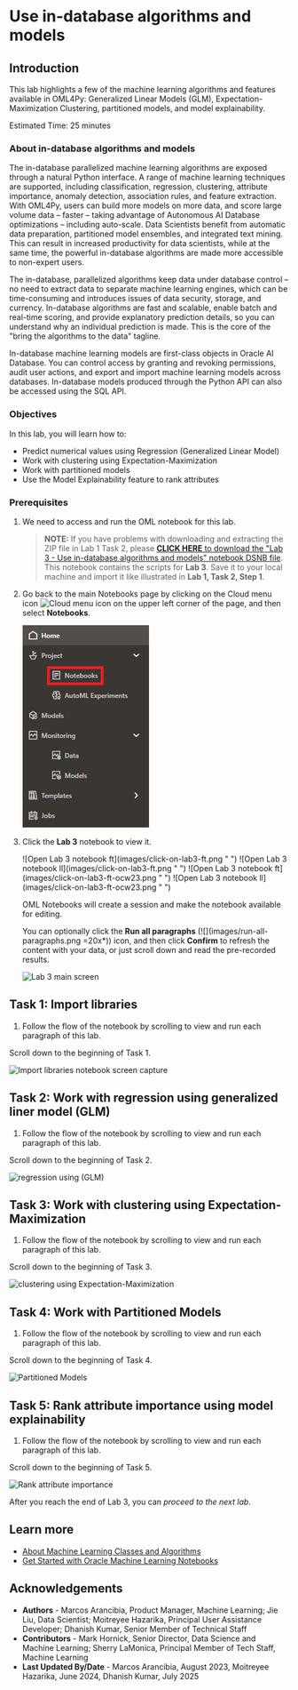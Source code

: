 # Use in-database algorithms and models

## Introduction
This lab highlights a few of the machine learning algorithms and features available in OML4Py: Generalized Linear Models (GLM), Expectation-Maximization Clustering, partitioned models, and model explainability.

Estimated Time: 25 minutes

### About in-database algorithms and models
The in-database parallelized machine learning algorithms are exposed through a natural Python interface. A range of machine learning techniques are supported, including classification, regression, clustering, attribute importance, anomaly detection, association rules, and feature extraction. With OML4Py, users can build more models on more data, and score large volume data – faster – taking advantage of Autonomous AI Database optimizations – including auto-scale. Data Scientists benefit from automatic data preparation, partitioned model ensembles, and integrated text mining. This can result in increased productivity for data scientists, while at the same time, the powerful in-database algorithms are made more accessible to non-expert users.

The in-database, parallelized algorithms keep data under database control – no need to extract data to separate machine learning engines, which can be time-consuming and introduces issues of data security, storage, and currency. In-database algorithms are fast and scalable, enable batch and real-time scoring, and provide explanatory prediction details, so you can understand why an individual prediction is made. This is the core of the "bring the algorithms to the data" tagline.

In-database machine learning models are first-class objects in Oracle AI Database. You can control access by granting and revoking permissions, audit user actions, and export and import machine learning models across databases. In-database models produced through the Python API can also be accessed using the SQL API.

### Objectives

In this lab, you will learn how to:
* Predict numerical values using Regression (Generalized Linear Model)
* Work with clustering using Expectation-Maximization
* Work with partitioned models
* Use the Model Explainability feature to rank attributes

### Prerequisites

1. We need to access and run the OML notebook for this lab.

    > **NOTE:** If you have problems with downloading and extracting the ZIP file in Lab 1 Task 2, please [**CLICK HERE** to download the "Lab 3 - Use in-database algorithms and models" notebook DSNB file](<./../notebooks/Lab 3 - Use in-database algorithms and models.dsnb?download=1>). This notebook contains the scripts for **Lab 3**. Save it to your local machine and import it like illustrated in **Lab 1, Task 2, Step 1**.

2. Go back to the main Notebooks page by clicking on the Cloud menu icon ![Cloud menu icon](images/cloud-menu-icon.png) on the upper left corner of the page, and then select **Notebooks**. 
   
   ![Go to main Notebooks](images/go-back-to-notebooks-rw.png " ")
   
3. Click the **Lab 3** notebook to view it.
   
   <if type="freetier">
   ![Open Lab 3 notebook ft](images/click-on-lab3-ft.png " ") </if>
   <if type="livelabs">
   ![Open Lab 3 notebook ll](images/click-on-lab3-ft.png " ") </if>
   <if type="freetier-ocw23">
   ![Open Lab 3 notebook ft](images/click-on-lab3-ft-ocw23.png " ") </if>
   <if type="livelabs-ocw23">
   ![Open Lab 3 notebook ll](images/click-on-lab3-ft-ocw23.png " ") </if>

   OML Notebooks will create a session and make the notebook available for editing.

   You can optionally click the **Run all paragraphs** (![](images/run-all-paragraphs.png =20x*)) icon, and then click **Confirm** to refresh the content with your data, or just scroll down and read the pre-recorded results.  

   ![Lab 3 main screen](images/lab3-main.png " ")

## Task 1: Import libraries
1. Follow the flow of the notebook by scrolling to view and run each paragraph of this lab.

  Scroll down to the beginning of Task 1.

  ![Import libraries notebook screen capture](images/lab3-task1.png " ")  

## Task 2: Work with regression using generalized liner model (GLM)
1. Follow the flow of the notebook by scrolling to view and run each paragraph of this lab.

  Scroll down to the beginning of Task 2.

  ![regression using (GLM)](images/lab3-task2.png " ")

## Task 3: Work with clustering using Expectation-Maximization
1. Follow the flow of the notebook by scrolling to view and run each paragraph of this lab.

  Scroll down to the beginning of Task 3.

  ![clustering using Expectation-Maximization](images/lab3-task3.png " ")

## Task 4: Work with Partitioned Models
1. Follow the flow of the notebook by scrolling to view and run each paragraph of this lab.

  Scroll down to the beginning of Task 4.

  ![Partitioned Models](images/lab3-task4.png " ")

## Task 5: Rank attribute importance using model explainability
1. Follow the flow of the notebook by scrolling to view and run each paragraph of this lab.

  Scroll down to the beginning of Task 5.

  ![Rank attribute importance](images/lab3-task5.png " ") 

After you reach the end of Lab 3, you can *proceed to the next lab*.

## Learn more

* [About Machine Learning Classes and Algorithms](https://docs.oracle.com/en/database/oracle/machine-learning/oml4py/2/mlpug/classes-that-provide-access-database-ml-algorithms1.html#GUID-00F8AF8F-6652-4161-BEEF-E737A68FB53C)
* [Get Started with Oracle Machine Learning Notebooks](https://docs.oracle.com/en/database/oracle/machine-learning/oml-notebooks/)

## Acknowledgements
* **Authors** - Marcos Arancibia, Product Manager, Machine Learning; Jie Liu, Data Scientist; Moitreyee Hazarika, Principal User Assistance Developer; Dhanish Kumar, Senior Member of Technical Staff
* **Contributors** -  Mark Hornick, Senior Director, Data Science and Machine Learning; Sherry LaMonica, Principal Member of Tech Staff, Machine Learning
* **Last Updated By/Date** -  Marcos Arancibia, August 2023, Moitreyee Hazarika, June 2024, Dhanish Kumar, July 2025
